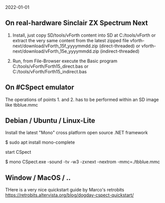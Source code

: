2022-01-01

On real-hardware Sinclair ZX Spectrum Next
------------------------------------------

1. Install, just copy SD/tools/vForth content into SD  at C:/tools/vForth
   or extract the very same content from the latest zipped file
   vforth-next/download/vForth_15f_yyyymmdd.zip (direct-threaded) or
   vforth-next/download/vForth_15e_yyyymmdd.zip (indirect-threaded)

2. Run, from File-Browser execute the Basic program C:/tools/vForth/Forth15_direct.bas or
   C:/tools/vForth/Forth15_indirect.bas  


On #CSpect emulator
-------------------

The operations of points 1. and 2. has to be performed within an SD image like   tbblue.mmc  



Debian / Ubuntu / Linux-Lite
----------------------------

Install the latest  "Mono"  cross platform open source .NET framework

  $ sudo apt install mono-complete

start CSpect

  $ mono CSpect.exe -sound -tv -w3  -zxnext -nextrom  -mmc=./tbblue.mmc



Window / MacOS / ..
-------------------

THere is a very nice quickstart guide by Marco's retrobits
https://retrobits.altervista.org/blog/dogday-cspect-quickstart/



